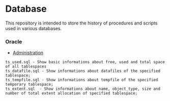 # Database 
This repository is intended to store the history of procedures and scripts used in various databases.

### Oracle
* [Administration](https://github.com/ralfsilvadba/Database/tree/master/Oracle/Administration)

```
ts_used.sql - Show basic informations about free, used and total space of all tablespaces
ts_datafile.sql - Show informations about datafiles of the specified tablespace;
ts_tempfile.sql - Show informations about tempfile of the specified temporary tablespace;
ts_extent.sql  - Show informations about name, object_type, size and number of total extent allocation of specified tablespace;

```
